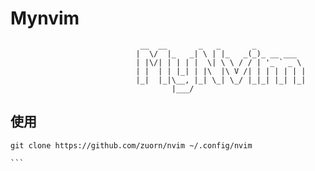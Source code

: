 # Mynvim 

                                 __  __       _   _       _
                                |  \/  |_   _| \ | |_   _(_)_ __ ___
                                | |\/| | | | |  \| \ \ / / | '_ ` _ \
                                | |  | | |_| | |\  |\ V /| | | | | | |
                                |_|  |_|\__, |_| \_| \_/ |_|_| |_| |_|
                                        |___/



## 使用

``````
git clone https://github.com/zuorn/nvim ~/.config/nvim

```


